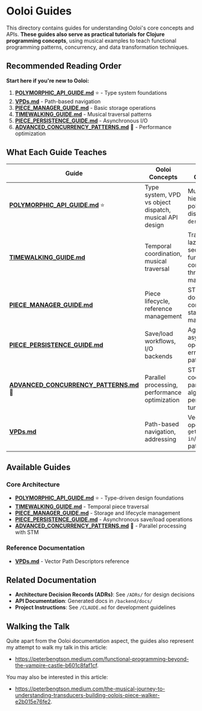 # Ooloi Guides

This directory contains guides for understanding Ooloi's core concepts and APIs. **These guides also serve as practical tutorials for Clojure programming concepts**, using musical examples to teach functional programming patterns, concurrency, and data transformation techniques.

## Recommended Reading Order

**Start here if you're new to Ooloi:**

1. **[POLYMORPHIC_API_GUIDE.md](POLYMORPHIC_API_GUIDE.md)** ⭐ - Type system foundations
2. **[VPDs.md](VPDs.md)** - Path-based navigation
3. **[PIECE_MANAGER_GUIDE.md](PIECE_MANAGER_GUIDE.md)** - Basic storage operations
4. **[TIMEWALKING_GUIDE.md](TIMEWALKING_GUIDE.md)** - Musical traversal patterns
5. **[PIECE_PERSISTENCE_GUIDE.md](PIECE_PERSISTENCE_GUIDE.md)** - Asynchronous I/O
6. **[ADVANCED_CONCURRENCY_PATTERNS.md](ADVANCED_CONCURRENCY_PATTERNS.md)** 🔴 - Performance optimization

## What Each Guide Teaches

| Guide | Ooloi Concepts | Clojure Concepts |
|-------|----------------|------------------|
| **[POLYMORPHIC_API_GUIDE.md](POLYMORPHIC_API_GUIDE.md)** ⭐ | Type system, VPD vs object dispatch, musical API design | Multimethods, hierarchies, polymorphic dispatch, `derive`/`isa?` |
| **[TIMEWALKING_GUIDE.md](TIMEWALKING_GUIDE.md)** | Temporal coordination, musical traversal | Transducers, lazy sequences, functional composition, threading macros |
| **[PIECE_MANAGER_GUIDE.md](PIECE_MANAGER_GUIDE.md)** | Piece lifecycle, reference management | STM (refs, dosync), concurrent state management |
| **[PIECE_PERSISTENCE_GUIDE.md](PIECE_PERSISTENCE_GUIDE.md)** | Save/load workflows, I/O backends | Agents, asynchronous operations, error handling patterns |
| **[ADVANCED_CONCURRENCY_PATTERNS.md](ADVANCED_CONCURRENCY_PATTERNS.md)** 🔴 | Parallel processing, performance optimization | STM coordination, parallel algorithms, performance tuning |
| **[VPDs.md](VPDs.md)** | Path-based navigation, addressing | Vector operations, `get-in`/`update-in` patterns |

## Available Guides

### Core Architecture
- **[POLYMORPHIC_API_GUIDE.md](POLYMORPHIC_API_GUIDE.md)** ⭐ - Type-driven design foundations
- **[TIMEWALKING_GUIDE.md](TIMEWALKING_GUIDE.md)** - Temporal piece traversal
- **[PIECE_MANAGER_GUIDE.md](PIECE_MANAGER_GUIDE.md)** - Storage and lifecycle management
- **[PIECE_PERSISTENCE_GUIDE.md](PIECE_PERSISTENCE_GUIDE.md)** - Asynchronous save/load operations
- **[ADVANCED_CONCURRENCY_PATTERNS.md](ADVANCED_CONCURRENCY_PATTERNS.md)** 🔴 - Parallel processing with STM

### Reference Documentation
- **[VPDs.md](VPDs.md)** - Vector Path Descriptors reference

## Related Documentation

- **Architecture Decision Records (ADRs)**: See `/ADRs/` for design decisions
- **API Documentation**: Generated docs in `/backend/docs/`
- **Project Instructions**: See `/CLAUDE.md` for development guidelines

## Walking the Talk

Quite apart from the Ooloi documentation aspect, the guides also represent my attempt to walk my talk
in this article: 

- https://peterbengtson.medium.com/functional-programming-beyond-the-vampire-castle-b601c8faf1cf. 

You may also be interested in this article: 

- https://peterbengtson.medium.com/the-musical-journey-to-understanding-transducers-building-oolois-piece-walker-e2b015e76fe2.
